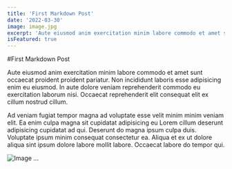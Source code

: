 ```yaml
---
title: 'First Markdown Post'
date: '2022-03-30'
image: image.jpg
excerpt: 'Aute eiusmod anim exercitation minim labore commodo et amet sunt occaecat proident proident pariatur.'
isFeatured: true
---
```


#First Markdown Post

Aute eiusmod anim exercitation minim labore commodo et amet sunt occaecat proident proident pariatur. Non incididunt laboris esse adipisicing enim eu eiusmod. In aute dolore veniam reprehenderit commodo eu exercitation laborum nisi. Occaecat reprehenderit elit consequat elit ex cillum nostrud cillum.

Ad veniam fugiat tempor magna ad voluptate esse velit minim minim veniam elit. Ea enim culpa magna sit cupidatat adipisicing eu Lorem cillum deserunt adipisicing cupidatat ad qui. Deserunt do magna ipsum culpa duis. Voluptate ipsum minim consequat consectetur ea. Aliqua et ex ut dolore aliqua sint ipsum dolore labore mollit labore. Occaecat labore do tempor qui.

![Image ...](image.jpg)
